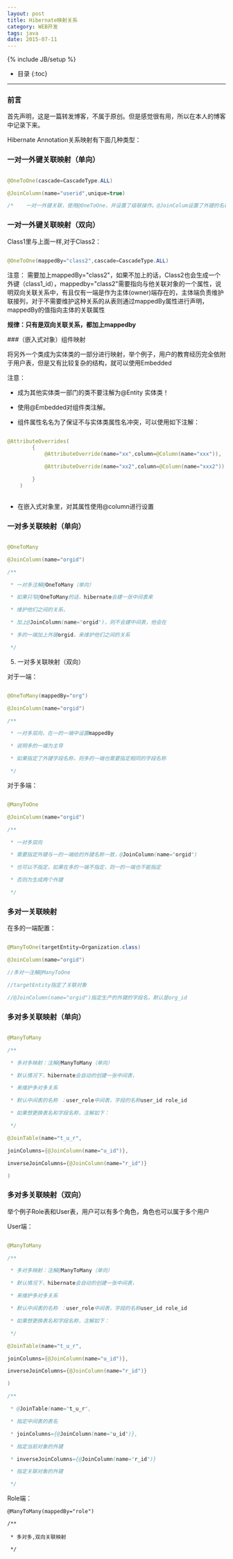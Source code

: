 ```yaml
---
layout: post
title: Hibernate映射关系
category: WEB开发
tags: java
date: 2015-07-11
---
```

{% include JB/setup %}


* 目录
{:toc}

---

### 前言
首先声明，这是一篇转发博客，不属于原创。但是感觉很有用，所以在本人的博客中记录下来。

Hibernate Annotation关系映射有下面几种类型：


###  一对一外键关联映射（单向）

~~~java

@OneToOne(cascade=CascadeType.ALL)

@JoinColumn(name="userid",unique=true)

/*    一对一外键关联，使用@OneToOne，并设置了级联操作。@JoinColum设置了外键的名称为userid（数据库字段名），如果不设置，则默认为另一类的属性名+ _id，外键的值是唯一的(unique)。*/
~~~

### 一对一外键关联映射（双向）

Class1里与上面一样,对于Class2：

~~~java

@OneToOne(mappedBy="class2",cascade=CascadeType.ALL)

~~~

注意：
需要加上mappedBy="class2"，如果不加上的话，Class2也会生成一个外键（class1_id），mappedby="class2"需要指向与他关联对象的一个属性，说明双向关联关系中，有且仅有一端是作为主体(owner)端存在的，主体端负责维护联接列，对于不需要维护这种关系的从表则通过mappedBy属性进行声明，mappedBy的值指向主体的关联属性

**规律：只有是双向关联关系，都加上mappedby**


###（嵌入式对象）组件映射

将另外一个类成为实体类的一部分进行映射，举个例子，用户的教育经历完全依附于用户表，但是又有比较复杂的结构，就可以使用Embedded

注意：

- 成为其他实体类一部门的类不要注解为@Entity 实体类！

- 使用@Embedded对组件类注解。

- 组件属性名名为了保证不与实体类属性名冲突，可以使用如下注解：


~~~java

@AttributeOverrides(
        {
            @AttributeOverride(name="xx",column=@Column(name="xxx")),

            @AttributeOverride(name="xx2",column=@Column(name="xxx2")),

        }
    )
    
~~~

- 在嵌入式对象里，对其属性使用@column进行设置


###  一对多关联映射（单向）


~~~java

@OneToMany

@JoinColumn(name="orgid")

/**

 * 一对多注解@OneToMany（单向）

 * 如果只写@OneToMany的话，hibernate会建一张中间表来

 * 维护他们之间的关系，

 * 加上@JoinColumn(name="orgid")，则不会建中间表，他会在

 * 多的一端加上外键orgid，来维护他们之间的关系

 */
~~~



5)  一对多关联映射（双向）

对于一端：

~~~java

@OneToMany(mappedBy="org")

@JoinColumn(name="orgid")

/**

 * 一对多双向，在一的一端中设置mappedBy

 * 说明多的一端为主导

 * 如果指定了外键字段名称，则多的一端也需要指定相同的字段名称

 */
~~~


对于多端：

~~~java

@ManyToOne

@JoinColumn(name="orgid")

/**

 * 一对多双向

 * 需要指定外键与一的一端给的外键名称一致，@JoinColumn(name="orgid")

 * 也可以不指定，如果在多的一端不指定，则一的一端也不能指定

 * 否则为生成两个外键

 */
~~~


### 多对一关联映射

在多的一端配置：

~~~java

@ManyToOne(targetEntity=Organization.class)

@JoinColumn(name="orgid")

//多对一注解@ManyToOne

//targetEntity指定了关联对象

//@JoinColumn(name="orgid")指定生产的外键的字段名，默认是org_id
~~~


###  多对多关联映射（单向）

~~~java

@ManyToMany

/**

 * 多对多映射：注解@ManyToMany（单向）

 * 默认情况下，hibernate会自动的创建一张中间表，

 * 来维护多对多关系

 * 默认中间表的名称 ：user_role中间表，字段的名称user_id role_id

 * 如果想更换表名和字段名称，注解如下：

 */

@JoinTable(name="t_u_r",

joinColumns={@JoinColumn(name="u_id")},

inverseJoinColumns={@JoinColumn(name="r_id")}

)
~~~


### 多对多关联映射（双向）  

举个例子Role表和User表，用户可以有多个角色，角色也可以属于多个用户


User端：

~~~java

@ManyToMany

/**

 * 多对多映射：注解@ManyToMany（单向）

 * 默认情况下，hibernate会自动的创建一张中间表，

 * 来维护多对多关系

 * 默认中间表的名称 ：user_role中间表，字段的名称user_id role_id

 * 如果想更换表名和字段名称，注解如下：

 */

@JoinTable(name="t_u_r",

joinColumns={@JoinColumn(name="u_id")},

inverseJoinColumns={@JoinColumn(name="r_id")}

)

/**

 * @JoinTable(name="t_u_r",

 * 指定中间表的表名

 * joinColumns={@JoinColumn(name="u_id")},

 * 指定当前对象的外键

 * inverseJoinColumns={@JoinColumn(name="r_id")}

 * 指定关联对象的外键

 */
~~~

Role端：

~~~
@ManyToMany(mappedBy="role")

/**

 * 多对多,双向关联映射

 */
~~~

